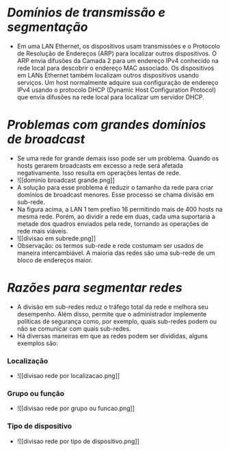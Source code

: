 # *Domínios de transmissão e segmentação*

- Em uma LAN Ethernet, os dispositivos usam transmissões e o Protocolo de Resolução de Endereços (ARP) para localizar outros dispositivos. O ARP envia difusões da Camada 2 para um endereço IPv4 conhecido na rede local para descobrir o endereço MAC associado. Os dispositivos em LANs Ethernet também localizam outros dispositivos usando serviços. Um host normalmente adquire sua configuração de endereço IPv4 usando o protocolo DHCP (Dynamic Host Configuration Protocol) que envia difusões na rede local para localizar um servidor DHCP.

# *Problemas com grandes domínios de broadcast*

- Se uma rede for grande demais isso pode ser um problema. Quando os hosts gerarem broadcasts em excesso a rede será afetada negativamente. Isso resulta em operações lentas de rede. 
- ![[dominio broadcast grande.png]]
- A solução para esse problema é reduzir o tamanho da rede para criar domínios de broadcast menores. Esse processo se chama divisão em sub-rede. 
- Na figura acima, a LAN 1 tem prefixo 16 permitindo mais de 400 hosts na mesma rede. Porém, ao dividir a rede em duas, cada uma suportaria a metade dos quadros enviados pela rede, tornando as operações de rede mais viáveis. 
- ![[divisao em subrede.png]]
- Observação: os termos sub-rede e rede costumam ser usados de maneira intercambiável. A maioria das redes são uma sub-rede de um bloco de endereços maior.

# *Razões para segmentar redes*

- A divisão em sub-redes reduz o tráfego total da rede e melhora seu desempenho. Além disso, permite que o administrador implemente políticas de segurança como, por exemplo, quais sub-redes podem ou não se comunicar com quais sub-redes. 
- Há diversas maneiras em que as redes podem ser divididas, alguns exemplos são:

### **Localização**

- ![[divisao rede por localizacao.png]]

### **Grupo ou função**

- ![[divisao rede por grupo ou funcao.png]]

### **Tipo de dispositivo**

- ![[divisao rede por tipo de dispositivo.png]]
